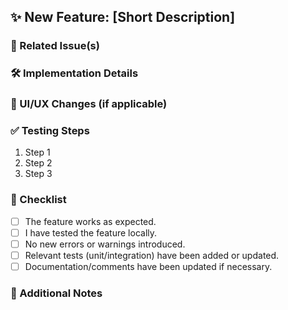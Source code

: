 ## ✨ New Feature: [Short Description]

### 🔗 Related Issue(s)

<!-- Link to the issue this PR implements, e.g., "Closes #123" -->

### 🛠 Implementation Details

<!-- Explain the new feature, why it's needed, and how it's implemented. -->

### 🎨 UI/UX Changes (if applicable)

<!-- If this feature affects the UI, add before/after screenshots or a GIF. -->

### ✅ Testing Steps

<!-- Provide steps to test the new feature. -->

1. Step 1
2. Step 2
3. Step 3

### 🚀 Checklist

- [ ] The feature works as expected.
- [ ] I have tested the feature locally.
- [ ] No new errors or warnings introduced.
- [ ] Relevant tests (unit/integration) have been added or updated.
- [ ] Documentation/comments have been updated if necessary.

### 📝 Additional Notes

<!-- Any extra details, possible follow-ups, or concerns? -->
